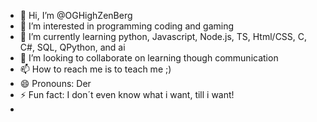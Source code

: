 - 👋 Hi, I’m @OGHighZenBerg
- 👀 I’m interested in programming coding and gaming
- 🌱 I’m currently learning python, Javascript, Node.js, TS, Html/CSS, C, C#, SQL, QPython,  and ai 
- 💞️ I’m looking to collaborate on learning though communication
- 📫 How to reach me is to teach me ;)
- 😄 Pronouns: Der
- ⚡ Fun fact: I don´t even know what i want, till i want! 
-   

<!---
OGHighZenBerg/OGHighZenBerg is a ✨ special ✨ repository because its `README.md` (this file) appears on your GitHub profile.
You can click the Preview link to take a look at your changes.
--->
